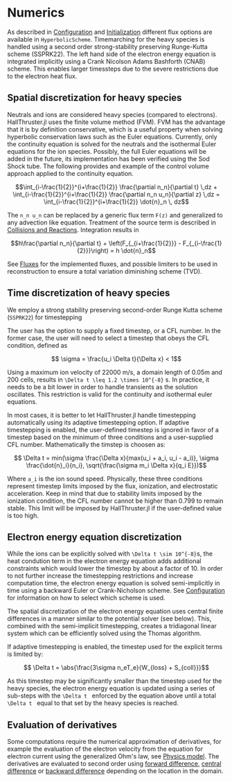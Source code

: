 # Numerics

As described in [Configuration](@ref) and [Initialization](@ref) different flux options are available in `HyperbolicScheme`. Timemarching for the heavy species is handled using a second order strong-stability preserving Runge-Kutta scheme (SSPRK22). The left hand side of the electron energy equation is integrated implicitly using a Crank Nicolson Adams Bashforth (CNAB) scheme. This enables larger timessteps due to the severe restrictions due to the electron heat flux.

## Spatial discretization for heavy species

Neutrals and ions are considered heavy species (compared to electrons). HallThruster.jl uses the finite volume method (FVM). FVM has the advantage that it is by definition conservative, which is a useful property when solving hyperbolic conservation laws such as the Euler equations. Currently, only the continuity equation is solved for the neutrals and the isothermal Euler equations for the ion species. Possibly, the full Euler equations will be added in the future, its implementation has been verified using the Sod Shock tube. The following provides and example of the control volume approach applied to the continuity equation.

```math
\int_{i-\frac{1}{2}}^{i+\frac{1}{2}} \frac{\partial n_n}{\partial t} \,dz + \int_{i-\frac{1}{2}}^{i+\frac{1}{2}} \frac{\partial n_n u_n}{\partial z} \,dz = \int_{i-\frac{1}{2}}^{i+\frac{1}{2}} \dot{n}_n \, dz
```

The ``n_n u_n`` can be replaced by a generic flux term ``F(z)`` and generalized to any advection like equation. Treatment of the source term is described in [Collisions and Reactions](@ref). Integration results in

```math
h\frac{\partial n_n}{\partial t} + \left(F_{_{i+\frac{1}{2}}} - F_{_{i-\frac{1}{2}}}\right) = h \dot{n}_n
```
See [Fluxes](@ref) for the implemented fluxes, and possible limiters to be used in reconstruction to ensure a total variation diminishing scheme (TVD).

## Time discretization of heavy species

We employ a strong stability preserving second-order Runge Kutta scheme (`SSPRK22`) for timestepping

The user has the option to supply a fixed timestep, or a CFL number. In the former case, the user will need to select a timestep that obeys the CFL condition, defined as

```math
    \sigma = \frac{u_i \Delta t}{\Delta x} < 1
```

Using a maximum ion velocity of 22000 m/s, a domain length of 0.05m and 200 cells, results in ``\Delta t \leq 1.2 \times 10^{-8}`` s.
In practice, it needs to be a bit lower in order to handle transients as the solution oscillates. This restriction is valid for the continuity and isothermal euler equations.

In most cases, it is better to let HallThruster.jl handle timestepping automatically using its adaptive timestepping option. If adaptive timestepping is enabled, the user-defined timestep is ignored in favor of a timestep based on the minimum of three conditions and a user-supplied CFL number. Mathematically the timstep is choosen as:

```math
    \Delta t = min(\sigma \frac{\Delta x}{max(u_i + a_i, u_i - a_i)}, \sigma \frac{\dot{n}_i}{n_i}, \sqrt{\frac{\sigma m_i \Delta x}{q_i E}})
```

Where ``a_i`` is the ion sound speed. Physically, these three conditions represent timestep limits imposed by the flux, ionization, and electrostatic acceleration. Keep in mind that due to stability limits imposed by the ionization condition, the CFL number cannot be higher than 0.799 to remain stable. This limit will be imposed by HallThruster.jl if the user-defined value is too high.

## Electron energy equation discretization

While the ions can be explicitly solved with ``\Delta t \sim 10^{-8}``s, the heat condution term in the electron energy equation adds additional constraints which would lower the timestep by about a factor of 10. In order to not further increase the timestepping restrictions and increase computation time, the electron energy equation is solved semi-implicitly in time using a backward Euler or Crank-Nicholson scheme. See [Configuration](@ref) for information on how to select which scheme is used.

The spatial discretization of the electron energy equation uses central finite differences in a manner similar to the potential solver (see below). This, combined with the semi-implicit timestepping, creates a tridiagonal linear system which can be efficiently solved using the Thomas algorithm.

If adaptive timestepping is enabled, the timestep used for the explicit terms is limited by:

```math
    \Delta t = \abs{\frac{3\sigma n_eT_e}{W_{loss} + S_{coll}}}
```

As this timestep may be significantly smaller than the timestep used for the heavy species, the electron energy equation is updated using a series of sub-steps with the ``\Delta t `` enforced by the equation above until a total ``\Delta t `` equal to that set by the heavy species is reached.

## Evaluation of derivatives

Some computations require the numerical approximation of derivatives, for example the evaluation of the electron velocity from the equation for electron current using the generalized Ohm's law, see [Physics model](@ref). The derivatives are evaluated to second order using [forward difference](https://um-pepl.github.io/HallThruster.jl/dev/internals/#HallThruster.forward_difference-NTuple{6,%20Any}), [central difference](https://um-pepl.github.io/HallThruster.jl/dev/internals/#HallThruster.central_difference-NTuple{6,%20Any}) or [backward difference](https://um-pepl.github.io/HallThruster.jl/dev/internals/#HallThruster.backward_difference-NTuple{6,%20Any}) depending on the location in the domain.
